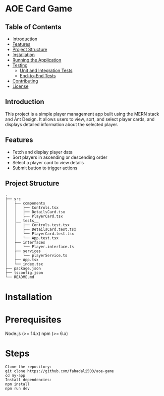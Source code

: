 # AOE Card Game

## Table of Contents
- [Introduction](#introduction)
- [Features](#features)
- [Project Structure](#project-structure)
- [Installation](#installation)
- [Running the Application](#running-the-application)
- [Testing](#testing)
  - [Unit and Integration Tests](#unit-and-integration-tests)
  - [End-to-End Tests](#end-to-end-tests)
- [Contributing](#contributing)
- [License](#license)

## Introduction
This project is a simple player management app built using the MERN stack and Ant Design. It allows users to view, sort, and select player cards, and displays detailed information about the selected player.

## Features
- Fetch and display player data
- Sort players in ascending or descending order
- Select a player card to view details
- Submit button to trigger actions

## Project Structure
```plaintext
.
├── src
│   ├── components
│   │   ├── Controls.tsx
│   │   ├── DetailsCard.tsx
│   │   ├── PlayerCard.tsx
│   │__ tests__
│   │   ├── Controls.test.tsx
│   │   ├── DetailsCard.test.tsx
│   │   └── PlayerCard.test.tsx
│   │   └── App.test.tsx
│   ├── interfaces
│   │   └── Player.interface.ts
│   ├── services
│   │   └── playerService.ts
│   ├── App.tsx
│   └── index.tsx
├── package.json
├── tsconfig.json
└── README.md

```

# Installation
# Prerequisites
  Node.js (>= 14.x)
  npm (>= 6.x)

# Steps
  ```
  Clone the repository:
  git clone https://github.com/fahadali503/aoe-game
  cd my-app
  Install dependencies:
  npm install
  npm run dev
  ```

